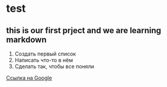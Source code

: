 # test
## this is our first prject and we are learning markdown

1. Создать первый список
2. Написать что-то в нём
3. Сделать так, чтобы все поняли

[Ссылка на Google](https://www.google.com)

